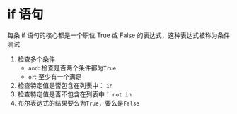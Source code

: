 # if 语句

每条 if 语句的核心都是一个职位 True 或 False 的表达式，这种表达式被称为条件测试

1.  检查多个条件
    * `and`: 检查是否两个条件都为`True`
    * `or`: 至少有一个满足
2.  检查特定值是否包含在列表中： `in`
3.  检查特定值是否不包含在列表中： `not in`
4.  布尔表达式的结果要么为`True`，要么是`False`
